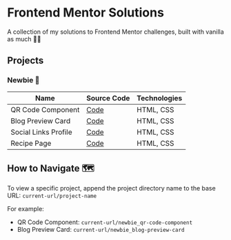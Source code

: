 # Frontend Mentor Solutions

A collection of my solutions to Frontend Mentor challenges, built with vanilla as much 🍦✨

## Projects

### Newbie 🌱

| Name | Source Code | Technologies |
|------|------------|--------------|
| QR Code Component | [Code](./newbie_qr-code-component) | HTML, CSS |
| Blog Preview Card | [Code](./newbie_blog-preview-card) | HTML, CSS |
| Social Links Profile | [Code](./newbie_social-links-profile) | HTML, CSS |
| Recipe Page | [Code](./newbie_recipe-page) | HTML, CSS |

## How to Navigate 🗺️

To view a specific project, append the project directory name to the base URL:
```current-url/project-name```

For example:
- QR Code Component: ```current-url/newbie_qr-code-component```
- Blog Preview Card: ```current-url/newbie_blog-preview-card```